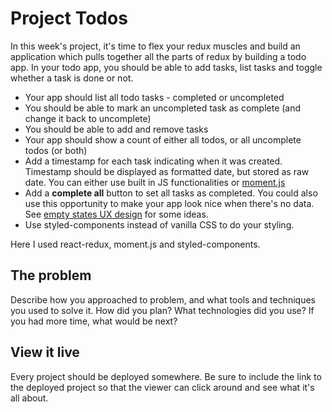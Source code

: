 # Project Todos

In this week's project, it's time to flex your redux muscles and build an application which pulls together all the parts of redux by building a todo app.
In your todo app, you should be able to add tasks, list tasks and toggle whether a task is done or not.
- Your app should list all todo tasks - completed or uncompleted
- You should be able to mark an uncompleted task as complete (and change it back to uncomplete)
- You should be able to add and remove tasks
- Your app should show a count of either all todos, or all uncomplete todos (or both)
- Add a timestamp for each task indicating when it was created. Timestamp should be displayed as formatted date, but stored as raw date. You can either use built in JS functionalities or [moment.js](https://momentjs.com/)
- Add a **complete all** button to set all tasks as completed. You could also use this opportunity to make your app look nice when there's no data. See [empty states UX design](https://www.toptal.com/designers/ux/empty-state-ux-design) for some ideas.
- Use styled-components instead of vanilla CSS to do your styling.

Here I used react-redux, moment.js and styled-components.

## The problem

Describe how you approached to problem, and what tools and techniques you used to solve it. How did you plan? What technologies did you use? If you had more time, what would be next?

## View it live

Every project should be deployed somewhere. Be sure to include the link to the deployed project so that the viewer can click around and see what it's all about.
